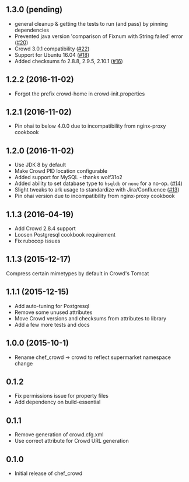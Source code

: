 ## 1.3.0 (pending)

* general cleanup & getting the tests to run (and pass) by pinning dependencies
* Prevented java version 'comparison of Fixnum with String failed' error ([#20](https://github.com/katbyte/chef-crowd/isues/16))
* Crowd 3.0.1 compatibility ([#22](https://github.com/katbyte/chef-crowd/isues/16))
* Support for Ubuntu 16.04 ([#18](https://github.com/katbyte/chef-crowd/isues/16))
* Added checksums fo 2.8.8, 2.9.5, 2.10.1 ([#16](https://github.com/katbyte/chef-crowd/isues/16))

## 1.2.2 (2016-11-02)

* Forgot the prefix crowd-home in crowd-init.properties

## 1.2.1 (2016-11-02)

* Pin ohai to below 4.0.0 due to incompatibility from nginx-proxy cookbook

## 1.2.0 (2016-11-02)

* Use JDK 8 by default
* Make Crowd PID location configurable
* Added support for MySQL - thanks wolf31o2
* Added ability to set database type to `hsqldb` or `none` for a no-op. ([#14](https://github.com/katbyte/chef-crowd/isues/14))
* Slight tweaks to ark usage to standardize with Jira/Confluence ([#13](https://github.com/katbyte/chef-crowd/isues/13))
* Pin ohai version due to incompatibility from nginx-proxy cookbook

## 1.1.3 (2016-04-19)

* Add Crowd 2.8.4 support
* Loosen Postgresql cookbook requirement
* Fix rubocop issues

## 1.1.3 (2015-12-17)

Compress certain mimetypes by default in Crowd's Tomcat

## 1.1.1 (2015-12-15)

* Add auto-tuning for Postgresql
* Remove some unused attributes
* Move Crowd versions and checksums from attributes to library
* Add a few more tests and docs

## 1.0.0 (2015-10-1)

* Rename chef_crowd -> crowd to reflect supermarket namespace change

## 0.1.2

* Fix permissions issue for property files
* Add dependency on build-essential

## 0.1.1

* Remove generation of crowd.cfg.xml
* Use correct attribute for Crowd URL generation

## 0.1.0

* Initial release of chef_crowd
